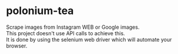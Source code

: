 # polonium-tea

Scrape images from Instagram WEB or Google images. <br />
This project doesn't use API calls to achieve this. <br />
It is done by using the selenium web driver which will automate your browser.
